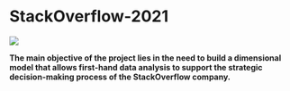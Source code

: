 # StackOverflow-2021

![](https://user-images.githubusercontent.com/40482520/123009832-b9b43d00-d37a-11eb-9c9f-fb83d1a21a6c.png)

**The main objective of the project lies in the need to build a dimensional model that allows first-hand data analysis to support the strategic decision-making process of the StackOverflow company.**
